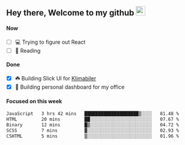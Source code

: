## Hey there, Welcome to my github <img src="https://media.giphy.com/media/hvRJCLFzcasrR4ia7z/giphy.gif" width="25px">

#### Now
- [ ] 💻 Trying to figure out React
- [ ] 📕 Reading

#### Done
- [x] ☘️ Building Slick UI for [Klimabiler](https://klimabiler.dk)
- [x] 🚀 Building personal dashboard for my office
 
 #### Focused on this week
<!--START_SECTION:waka-->

```txt
JavaScript   3 hrs 42 mins   ████████████████████▒░░░░   81.48 %
HTML         20 mins         ██░░░░░░░░░░░░░░░░░░░░░░░   07.67 %
Binary       12 mins         █▒░░░░░░░░░░░░░░░░░░░░░░░   04.72 %
SCSS         7 mins          ▓░░░░░░░░░░░░░░░░░░░░░░░░   02.93 %
CSHTML       5 mins          ▒░░░░░░░░░░░░░░░░░░░░░░░░   01.96 %
```

<!--END_SECTION:waka-->

